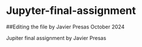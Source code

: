 # Jupyter-final-assignment
##Editing the file by Javier Presas October 2024

Jupiter final assignment by Javier Presas

